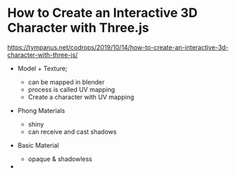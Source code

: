 # How to Create an Interactive 3D Character with Three.js

https://tympanus.net/codrops/2019/10/14/how-to-create-an-interactive-3d-character-with-three-js/

- Model + Texture;
  - can be mapped in blender
  - process is called UV mapping
  - Create a character with UV mapping

- Phong Materials
  - shiny
  - can receive and cast shadows
- Basic Material
  - opaque & shadowless
- 